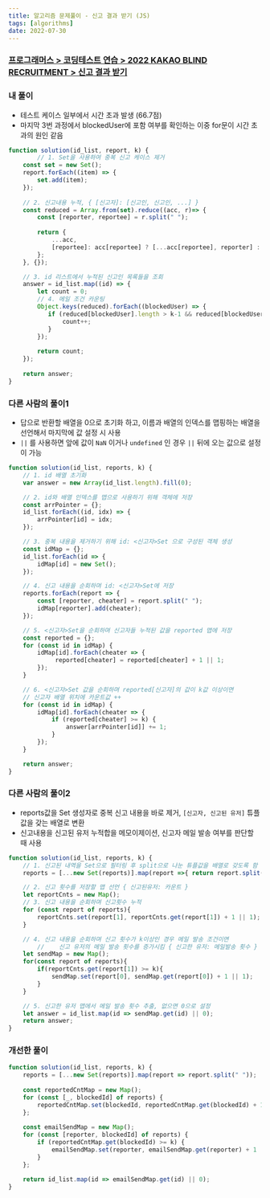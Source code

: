 ```yaml
---
title: 알고리즘 문제풀이 - 신고 결과 받기 (JS)
tags: [algorithms]
date: 2022-07-30
---
```



### [프로그래머스 > 코딩테스트 연습 > 2022 KAKAO BLIND RECRUITMENT > 신고 결과 받기](https://school.programmers.co.kr/learn/courses/30/lessons/92334)

### 내 풀이

- 테스트 케이스 일부에서 시간 초과 발생 (66.7점)
- 마지막 3번 과정에서 blockedUser에 포함 여부를 확인하는 이중 for문이 시간 초과의 원인 같음

```jsx
function solution(id_list, report, k) {
		// 1. Set을 사용하여 중복 신고 케이스 제거
    const set = new Set();
    report.forEach((item) => {
        set.add(item);    
    });
    
    // 2. 신고내용 누적, { [신고자]: [신고인, 신고인, ...] }
    const reduced = Array.from(set).reduce((acc, r)=> {
        const [reporter, reportee] = r.split(" ");
        
        return {
            ...acc,
            [reportee]: acc[reportee] ? [...acc[reportee], reporter] : [reporter],
        };
    }, {});

    // 3. id 리스트에서 누적된 신고인 목록들을 조회
    answer = id_list.map((id) => {
        let count = 0;
        // 4. 메일 조건 카운팅
        Object.keys(reduced).forEach((blockedUser) => {
           if (reduced[blockedUser].length > k-1 && reduced[blockedUser].includes(id)) {
               count++;
           }
        });
    
        return count;
    });
    
    return answer;
}
```

### 다른 사람의 풀이1

- 답으로 반환할 배열을 0으로 초기화 하고, 이름과 배열의 인덱스를 맵핑하는 배열을 선언해서 마지막에 값 설정 시 사용
- `||` 를 사용하면 앞에 값이 `NaN` 이거나 `undefined` 인 경우 `||` 뒤에 오는 값으로 설정이 가능

```jsx
function solution(id_list, reports, k) {
    // 1. id 배열 초기화
    var answer = new Array(id_list.length).fill(0);

    // 2. id와 배열 인덱스를 맵으로 사용하기 위해 객체에 저장
    const arrPointer = {};
    id_list.forEach((id, idx) => {
        arrPointer[id] = idx;
    });

    // 3. 중복 내용을 제거하기 위해 id: <신고자>Set 으로 구성된 객체 생성
    const idMap = {};
    id_list.forEach(id => {
        idMap[id] = new Set(); 
    });

    // 4. 신고 내용을 순회하며 id: <신고자>Set에 저장
    reports.forEach(report => {
        const [reporter, cheater] = report.split(" ");
        idMap[reporter].add(cheater);
    });

    // 5. <신고자>Set을 순회하며 신고자들 누적된 값을 reported 맵에 저장
    const reported = {};
    for (const id in idMap) {
        idMap[id].forEach(cheater => {
             reported[cheater] = reported[cheater] + 1 || 1;
        });
    }

    // 6. <신고자>Set 값을 순회하며 reported[신고자]의 값이 k값 이상이면 
    // 신고자 배열 위치에 카운트값 ++
    for (const id in idMap) {
        idMap[id].forEach(cheater => {
            if (reported[cheater] >= k) {
                answer[arrPointer[id]] += 1;
            } 
        });
    }

    return answer;
}
```

### 다른 사람의 풀이2

- reports값을 Set 생성자로 중복 신고 내용을 바로 제거, `[신고자, 신고된 유저]` 튜플값을 갖는 배열로 변환
- 신고내용을 신고된 유저 누적합을 메모이제이션, 신고자 메일 발송 여부를 판단할 때 사용

```jsx
function solution(id_list, reports, k) {
    // 1. 신고된 내역을 Set으로 필터링 후 split으로 나눈 튜플값을 배열로 갖도록 함
    reports = [...new Set(reports)].map(report =>{ return report.split(' ') });

    // 2. 신고 횟수를 저장할 맵 선언 { 신고된유저: 카운트 }
    let reportCnts = new Map();
    // 3. 신고 내용을 순회하며 신고횟수 누적
    for (const report of reports){
        reportCnts.set(report[1], reportCnts.get(report[1]) + 1 || 1);
    }

    // 4. 신고 내용을 순회하며 신고 횟수가 k이상인 경우 메일 발송 조건이면
		//    신고 유저의 메일 발송 횟수를 증가시킴 { 신고한 유저: 메일발송 횟수 }
    let sendMap = new Map(); 
    for(const report of reports){
        if(reportCnts.get(report[1]) >= k){
            sendMap.set(report[0], sendMap.get(report[0]) + 1 || 1);
        }
    }

    // 5. 신고한 유저 맵에서 메일 발송 횟수 추출, 없으면 0으로 설정
    let answer = id_list.map(id => sendMap.get(id) || 0);
    return answer;
}
```

### 개선한 풀이

```jsx
function solution(id_list, reports, k) {
    reports = [...new Set(reports)].map(report => report.split(" "));
    
    const reportedCntMap = new Map();
    for (const [_, blockedId] of reports) {
        reportedCntMap.set(blockedId, reportedCntMap.get(blockedId) + 1 || 1);
    };
    
    const emailSendMap = new Map();
    for (const [reporter, blockedId] of reports) {
        if (reportedCntMap.get(blockedId) >= k) {
            emailSendMap.set(reporter, emailSendMap.get(reporter) + 1 || 1);
        } 
    };

    return id_list.map(id => emailSendMap.get(id) || 0); 
}
```

